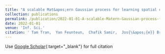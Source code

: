 ```yaml
---
title: "A scalable Mat&apos;ern Gaussian process for learning spatial curves distributions"
collection: publications
permalink: /publication/2022-01-01-A-scalable-Matern-Gaussian-process-for-learning-spatial-curves-distributions
date: 2022-01-01
venue: 'Inf. Sci.'
citation: ' Tam Tran,  Yan Feunteun,  Chafik Samir,  Jos{\&apos;{e}} Braga, &quot;A scalable Mat&amp;apos;ern Gaussian process for learning spatial curves distributions.&quot; Inf. Sci., 2022.'
---
```

Use [Google Scholar](https://scholar.google.com/scholar?q=A+scalable+Mat&#x27;ern+Gaussian+process+for+learning+spatial+curves+distributions){:target="_blank"} for full citation